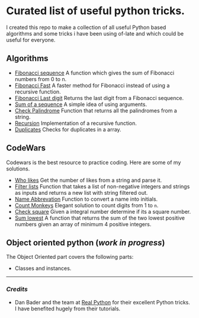 # Curated list of useful python tricks. 

I created this repo to make a collection of all useful Python based algorithms and some tricks i have been using of-late and which could be useful for everyone. 


## Algorithms
- [Fibonacci sequence](/Fibonacci/fibonacci.py) A function which gives the sum of Fibonacci numbers from 0 to n.
- [Fibonacci Fast](/Fibonacci/fibonacci_fast.py) A faster method for Fibonacci instead of using a recursive function. 
- [Fibonacci Last digit](/Fibonacci/fibonacci_last_digit.py) Returns the last digit from a Fibonacci sequence. 
- [Sum of a sequence](/sum.py) A simple idea of using arguments. 
- [Check Palindrome](/palindrome.py) Function that returns all the palindromes from a string.
- [Recursion](/try_recursion.py) Implementation of a recursive function. 
- [Duplicates](/check_duplicates.py) Checks for duplicates in a array.


## CodeWars
Codewars is the best resource to practice coding. Here are some of my solutions. 
- [Who likes](/codewars/who_likes.py) Get the number of likes from a string and parse it. 
- [Filter lists](/codewars/list_filtering.py) Function that takes a list of non-negative integers and strings as inputs and returns a new list with string filtered out. 
- [Name Abbrevation](/codewars/name_to_initial.py) Function to convert a name into initials.
- [Count Monkeys](/codewars/countmonkeys.py) Elegant solution to count digits from 1 to `n`. 
- [Check square](/codewars/issquare.py) Given a integral number determine if its a square number. 
- [Sum lowest](/codewars/sum_two_lowest.py) A function that returns the sum of the two lowest positive numbers given an array of minimum 4 positive integers. 

## Object oriented python (*work in progress*)
The Object Oriented part covers the following parts:
- Classes and instances. 


----
### *Credits* 
- Dan Bader and the team at [Real Python](https://realpython.com) for their excellent Python tricks. I have benefited hugely from their tutorials. 